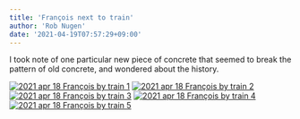 ```yaml
---
title: 'François next to train'
author: 'Rob Nugen'
date: '2021-04-19T07:57:29+09:00'
---
```


I took note of one particular new piece of concrete that seemed to break the pattern of old concrete, and wondered about the history.

[![2021 apr 18 François by train 1](//b.robnugen.com/quests/walk-to-niigata/2021/en_route/day-03/thumbs/2021_apr_18_francois_by_train_1.jpeg)](//b.robnugen.com/quests/walk-to-niigata/2021/en_route/day-03/2021_apr_18_francois_by_train_1.jpeg)
[![2021 apr 18 François by train 2](//b.robnugen.com/quests/walk-to-niigata/2021/en_route/day-03/thumbs/2021_apr_18_francois_by_train_2.jpeg)](//b.robnugen.com/quests/walk-to-niigata/2021/en_route/day-03/2021_apr_18_francois_by_train_2.jpeg)
[![2021 apr 18 François by train 3](//b.robnugen.com/quests/walk-to-niigata/2021/en_route/day-03/thumbs/2021_apr_18_francois_by_train_3.jpeg)](//b.robnugen.com/quests/walk-to-niigata/2021/en_route/day-03/2021_apr_18_francois_by_train_3.jpeg)
[![2021 apr 18 François by train 4](//b.robnugen.com/quests/walk-to-niigata/2021/en_route/day-03/thumbs/2021_apr_18_francois_by_train_4.jpeg)](//b.robnugen.com/quests/walk-to-niigata/2021/en_route/day-03/2021_apr_18_francois_by_train_4.jpeg)
[![2021 apr 18 François by train 5](//b.robnugen.com/quests/walk-to-niigata/2021/en_route/day-03/thumbs/2021_apr_18_francois_by_train_5.jpeg)](//b.robnugen.com/quests/walk-to-niigata/2021/en_route/day-03/2021_apr_18_francois_by_train_5.jpeg)
